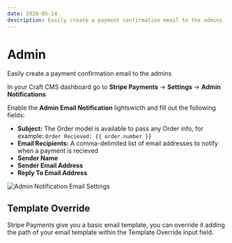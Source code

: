 ```yaml
---
date: 2020-05-14
description: Easily create a payment confirmation email to the admins
---
```


# Admin

Easily create a payment confirmation email to the admins

In your Craft CMS dashboard go to **Stripe Payments** → **Settings** → **Admin Notifications**  

Enable the **Admin Email Notification** lightswicth and fill out the following fields:

*   **Subject:** The Order model is available to pass any Order info, for example: `Order Recieved: {{ order.number }}`
*   **Email Recipients:** A comma-delimited list of email addresses to notify when a payment is recieved
*   **Sender Name**
*   **Sender Email Address**
*   **Reply To Email Address**

![Admin Notification Email Settings](https://enupal.com/assets/docs/21-stripe-payments.png)

## Template Override

Stripe Payments give you a basic email template, you can override it adding the path of your email template within the Template Override input field.